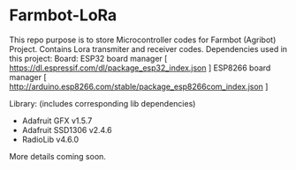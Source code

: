 # Farmbot-LoRa
This repo purpose is to store Microcontroller codes for Farmbot (Agribot) Project. Contains Lora transmiter and receiver codes.
Dependencies used in this project:
Board: 
ESP32 board manager [ https://dl.espressif.com/dl/package_esp32_index.json ]
ESP8266 board manager [ http://arduino.esp8266.com/stable/package_esp8266com_index.json ]

Library: (includes corresponding lib dependencies)
- Adafruit GFX v1.5.7
- Adafruit SSD1306 v2.4.6 
- RadioLib v4.6.0

More details coming soon.
